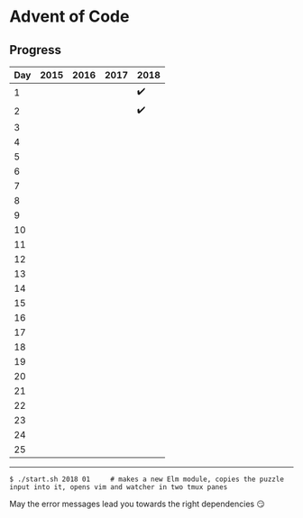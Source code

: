 
# Advent of Code

## Progress

| Day | 2015 | 2016 | 2017 | 2018               |
| --- | ---- | ---- | ---- | ------------------ |
| 1   |      |      |      | :heavy_check_mark: |
| 2   |      |      |      | :heavy_check_mark: |
| 3   |      |      |      |                    |
| 4   |      |      |      |                    |
| 5   |      |      |      |                    |
| 6   |      |      |      |                    |
| 7   |      |      |      |                    |
| 8   |      |      |      |                    |
| 9   |      |      |      |                    |
| 10  |      |      |      |                    |
| 11  |      |      |      |                    |
| 12  |      |      |      |                    |
| 13  |      |      |      |                    |
| 14  |      |      |      |                    |
| 15  |      |      |      |                    |
| 16  |      |      |      |                    |
| 17  |      |      |      |                    |
| 18  |      |      |      |                    |
| 19  |      |      |      |                    |
| 20  |      |      |      |                    |
| 21  |      |      |      |                    |
| 22  |      |      |      |                    |
| 23  |      |      |      |                    |
| 24  |      |      |      |                    |
| 25  |      |      |      |                    |

--------

```
$ ./start.sh 2018 01     # makes a new Elm module, copies the puzzle input into it, opens vim and watcher in two tmux panes
```

May the error messages lead you towards the right dependencies :smirk:
